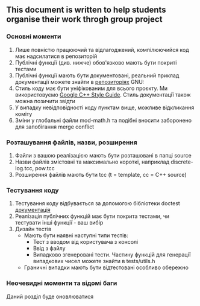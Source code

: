 ## This document is written to help students organise their work throgh group project 

### Основні моменти
1) Лише повністю працюючий та відлагоджений, компілюючийся код має надсилатися в репозиторій
2) Публічні функції (див. нижче) обов'язково мають бути покриті тестами 
3) Публічні функції мають бути документовані, реальний приклад документації можете знайти в [репозиторіях](https://github.com/gcc-mirror/gcc/blob/master/libstdc%2B%2B-v3/include/bits/stl_set.h) GNU: 
4)  Стиль коду має бути уніфікованим для всього проєкту. Ми використовуємо  [Google C++ Style Guide](https://google.github.io/styleguide/cppguide.html). Стиль документації також можна позичити звідти
5) У випадку невідповідності коду пунктам вище, можливе відкликання коміту
6) Зміни у глобальні файли mod-math.h та подібні вносити заборонено для запобігання merge conflict

### Розташування файлів, назви, розширення
1. Файли з вашою реалізацією мають бути розташовані в папці source
2. Назви файлів змістовні та максимально короткі, наприклад discrete-log.tcc, pow.tcc
3. Розширення файлів мають бути tcc  (t = template, cc = C++ source)

### Тестування коду 
1. Тестування коду відбувається за допомогою бібліотеки doctest [документація](https://github.com/doctest/doctest)
2. Реалізація публічних функцій має бути покрита тестами, чи тестувати інші функції - ваш вибір
3. Дизайн тестів
    * Мають бути наявні наступні типи тестів: 
        - Тест з вводом від користувача з консолі 
        - Ввід з файлу
        - Випадково згенеровані тести. Частину функцій для генерації випадкових чисел можете знайти в tests/utils.h
    * Граничні випадки мають бути відтестовані особливо обережно


### Неочевидні моменти та відомі баги
Даний розділ буде оновлюватися

 
